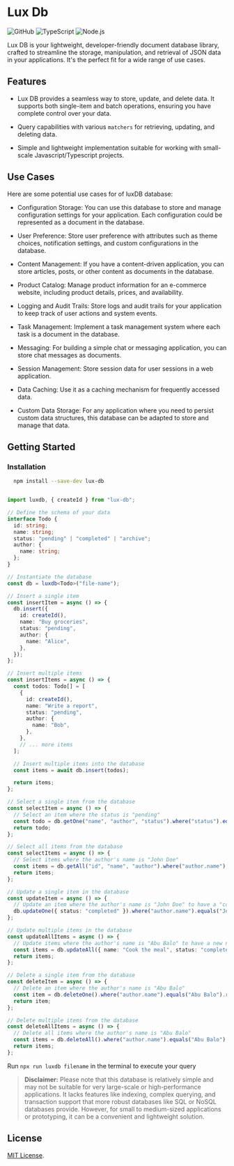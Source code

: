 # Lux Db

![GitHub](https://img.shields.io/github/license/abubalo/json-database)
![TypeScript](https://img.shields.io/badge/TypeScript-5.2.2-blue)
![Node.js](https://img.shields.io/badge/Node.js-18-yellow)

Lux DB is your lightweight, developer-friendly document database library, crafted to streamline the storage, manipulation, and retrieval of JSON data in your applications. It's the perfect fit for a wide range of use cases.

## Features

- Lux DB provides a seamless way to store, update, and delete data. It supports both single-item and batch operations, ensuring you have complete control over your data.

- Query capabilities with various `matchers` for retrieving, updating, and deleting data.

- Simple and lightweight implementation suitable for working with small-scale Javascript/Typescript projects.

## Use Cases
Here are some potential use cases for of luxDB database:

- Configuration Storage: You can use this database to store and manage configuration settings for your application. Each configuration could be represented as a document in the database.

- User Preference: Store user preference with attributes such as theme choices, notification settings, and custom configurations in the database.

- Content Management: If you have a content-driven application, you can store articles, posts, or other content as documents in the database.

- Product Catalog: Manage product information for an e-commerce website, including product details, prices, and availability.

- Logging and Audit Trails: Store logs and audit trails for your application to keep track of user actions and system events.

- Task Management: Implement a task management system where each task is a document in the database.

- Messaging: For building a simple chat or messaging application, you can store chat messages as documents.

- Session Management: Store session data for user sessions in a web application.

- Data Caching: Use it as a caching mechanism for frequently accessed data.

- Custom Data Storage: For any application where you need to persist custom data structures, this database can be adapted to store and manage that data.





## Getting Started

### Installation

```bash
  npm install --save-dev lux-db
```

```ts filename="index.ts"

import luxdb, { createId } from "lux-db";

// Define the schema of your data
interface Todo {
  id: string;
  name: string;
  status: "pending" | "completed" | "archive";
  author: {
    name: string;
  };
}

// Instantiate the database
const db = luxdb<Todo>("file-name");

// Insert a single item
const insertItem = async () => {
  db.insert({
    id: createId(),
    name: "Buy groceries",
    status: "pending",
    author: {
      name: "Alice",
    },
  });
};

// Insert multiple items
const insertItems = async () => {
  const todos: Todo[] = [
    {
      id: createId(),
      name: "Write a report",
      status: "pending",
      author: {
        name: "Bob",
      },
    },
    // ... more items
  ];

  // Insert multiple items into the database
  const items = await db.insert(todos);

  return items;
};

// Select a single item from the database
const selectItem = async () => {
  // Select an item where the status is "pending"
  const todo = db.getOne("name", "author", "status").where("status").equals("pending").run();
  return todo;
};

// Select all items from the database
const selectItems = async () => {
  // Select items where the author's name is "John Doe"
  const items = db.getAll("id", "name", "author").where("author.name").equals("John Doe").run();
  return items;
};

// Update a single item in the database
const updateItem = async () => {
  // Update an item where the author's name is "John Doe" to have a "completed" status
  db.updateOne({ status: "completed" }).where("author.name").equals("John Doe").run();
};

// Update multiple items in the database
const updateAllItems = async () => {
  // Update items where the author's name is "Abu Balo" to have a new name and status
  const items = db.updateAll({ name: "Cook the meal", status: "completed" }).where("author.name").equals("Abu Balo").run();
  return items;
};

// Delete a single item from the database
const deleteItem = async () => {
  // Delete an item where the author's name is "Abu Balo"
  const item = db.deleteOne().where("author.name").equals("Abu Balo").run();
  return item;
};

// Delete multiple items from the database
const deleteAllItems = async () => {
  // Delete all items where the author's name is "Abu Balo"
  const items = db.deleteAll().where("author.name").equals("Abu Balo").run();
  return items;
};

```

Run `npx run luxdb filename` in the terminal to execute your query



> **Disclaimer:** Please note that this database is relatively simple and may not be suitable for very large-scale or high-performance applications. It lacks features like indexing, complex querying, and transaction support that more robust databases like SQL or NoSQL databases provide. However, for small to medium-sized applications or prototyping, it can be a convenient and lightweight solution.

## License
[MIT License](/LICENSE).
